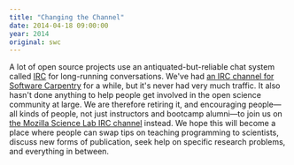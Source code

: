 ```yaml
---
title: "Changing the Channel"
date: 2014-04-18 09:00:00
year: 2014
original: swc
---
```

<p>
  A lot of open source projects use an antiquated-but-reliable chat system
  called <a href="http://en.wikipedia.org/wiki/Internet_Relay_Chat">IRC</a>
  for long-running conversations.
  We've had <a href="irc://freenode/swcarpentry">an IRC channel for Software Carpentry</a>
  for a while,
  but it's never had very much traffic.
  It also hasn't done anything to help people get involved in the open science community at large.
  We are therefore retiring it,
  and encouraging people&mdash;all kinds of people,
  not just instructors and bootcamp alumni&mdash;to join us
  on <a href="irc://moznet/sciencelab">the Mozilla Science Lab IRC channel</a> instead.
  We hope this will become a place where people can swap tips on teaching programming to scientists,
  discuss new forms of publication,
  seek help on specific research problems,
  and everything in between.
</p>

